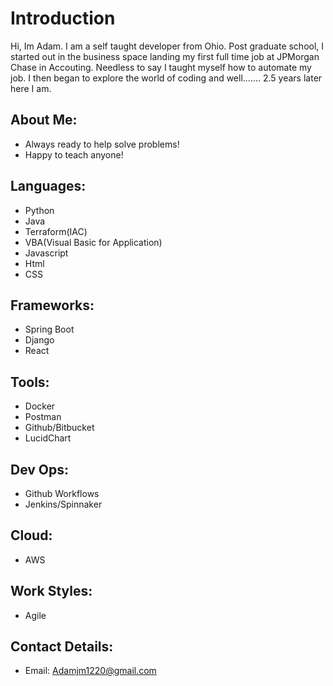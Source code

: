 # Introduction

Hi, Im Adam. I am a self taught developer from Ohio. 
Post graduate school, I started out in the business space landing my first
full time job at JPMorgan Chase in Accouting. Needless
to say I taught myself how to automate my job. I then
began to explore the world of coding and well....... 
2.5 years later here I am. 

## About Me:
 - Always ready to help solve problems!
 - Happy to teach anyone!
   
## Languages:
 - Python
 - Java
 - Terraform(IAC)
 - VBA(Visual Basic for Application)
 - Javascript
 - Html
 - CSS
   
## Frameworks:
 - Spring Boot
 - Django
 - React

## Tools:
 - Docker
 - Postman
 - Github/Bitbucket
 - LucidChart

## Dev Ops:
 - Github Workflows
 - Jenkins/Spinnaker

## Cloud:
 - AWS

## Work Styles:
  - Agile

## Contact Details:
 - Email: Adamjm1220@gmail.com
<!---
TheBuckeyeMan/TheBuckeyeMan is a ✨ special ✨ repository because its `README.md` (this file) appears on your GitHub profile.
You can click the Preview link to take a look at your changes.
--->
